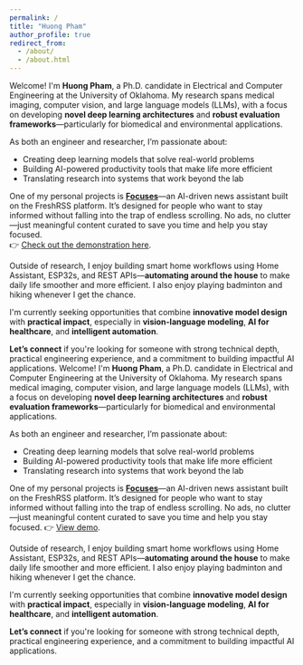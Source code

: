 ```yaml
---
permalink: /
title: "Huong Pham"
author_profile: true
redirect_from: 
  - /about/
  - /about.html
---
```


Welcome! I'm **Huong Pham**, a Ph.D. candidate in Electrical and Computer Engineering at the University of Oklahoma. My research spans medical imaging, computer vision, and large language models (LLMs), with a focus on developing **novel deep learning architectures** and **robust evaluation frameworks**—particularly for biomedical and environmental applications.

As both an engineer and researcher, I’m passionate about:

- Creating deep learning models that solve real-world problems  
- Building AI-powered productivity tools that make life more efficient  
- Translating research into systems that work beyond the lab  

One of my personal projects is [**Focuses**](https://www.focuses.us)—an AI-driven news assistant built on the FreshRSS platform. It’s designed for people who want to stay informed without falling into the trap of endless scrolling. No ads, no clutter—just meaningful content curated to save you time and help you stay focused.  
👉 [Check out the demonstration here](https://www.focuses.us).

Outside of research, I enjoy building smart home workflows using Home Assistant, ESP32s, and REST APIs—**automating around the house** to make daily life smoother and more efficient. I also enjoy playing badminton and hiking whenever I get the chance.

I'm currently seeking opportunities that combine **innovative model design** with **practical impact**, especially in **vision-language modeling**, **AI for healthcare**, and **intelligent automation**.

**Let’s connect** if you're looking for someone with strong technical depth, practical engineering experience, and a commitment to building impactful AI applications.
Welcome! I'm **Huong Pham**, a Ph.D. candidate in Electrical and Computer Engineering at the University of Oklahoma. My research spans medical imaging, computer vision, and large language models (LLMs), with a focus on developing **novel deep learning architectures** and **robust evaluation frameworks**—particularly for biomedical and environmental applications.

As both an engineer and researcher, I’m passionate about:

- Creating deep learning models that solve real-world problems  
- Building AI-powered productivity tools that make life more efficient  
- Translating research into systems that work beyond the lab  

One of my personal projects is [**Focuses**](https://www.focuses.us)—an AI-driven news assistant built on the FreshRSS platform. It’s designed for people who want to stay informed without falling into the trap of endless scrolling. No ads, no clutter—just meaningful content curated to save you time and help you stay focused.
👉 [View demo](https://www.focuses.us).

Outside of research, I enjoy building smart home workflows using Home Assistant, ESP32s, and REST APIs—**automating around the house** to make daily life smoother and more efficient. I also enjoy playing badminton and hiking whenever I get the chance.

I'm currently seeking opportunities that combine **innovative model design** with **practical impact**, especially in **vision-language modeling**, **AI for healthcare**, and **intelligent automation**.

**Let’s connect** if you're looking for someone with strong technical depth, practical engineering experience, and a commitment to building impactful AI applications.
